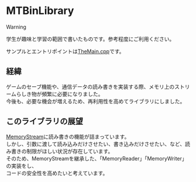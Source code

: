 # MTBinLibrary

> [!WARNING]
> 学生が趣味と学習の範囲で書いたものです。参考程度にご利用ください。

サンプルとエントリポイントは[TheMain.cpp](TheMain.cpp)です。

## 経緯

ゲームのセーブ機能や、通信データの読み書きを実装する際、メモリ上のストリームらしき物が頻繁に必要になりました。</br>
今後も、必要な機会が増えるため、再利用性を高めてライブラリにしました。

## このライブラリの展望

[MemoryStream](MTBin/MemoryStream.h)に読み書きの機能が詰まっています。</br>
しかし、引数に渡して読み込みだけさせたい、書き込みだけさせたい、など、読み書きの制限がほしい状況が存在しています。</br>
そのため、MemoryStreamを継承した、「MemoryReader」「MemoryWriter」の実装をし、</br>
コードの安全性を高めたいと考えています。

